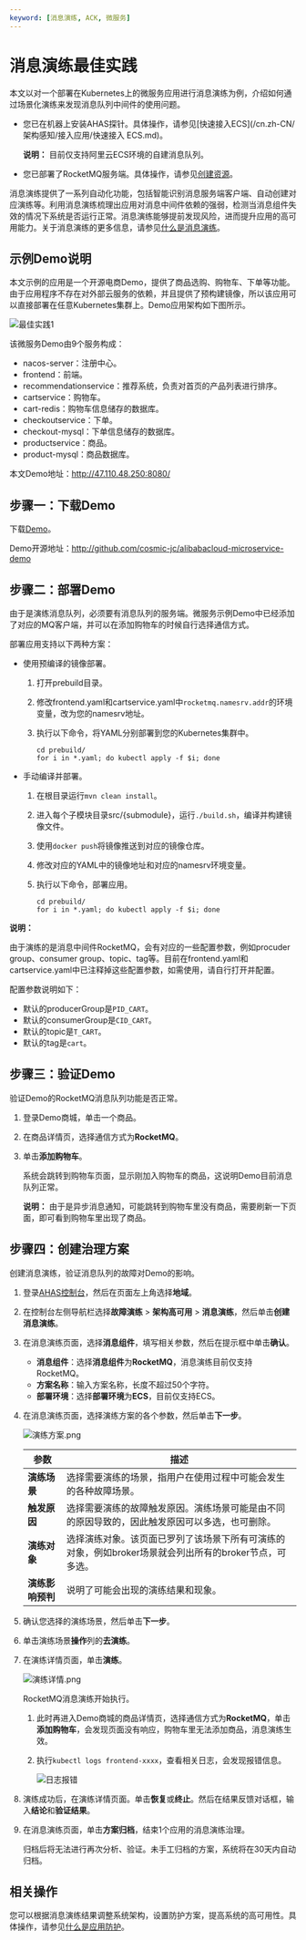 ```yaml
---
keyword: [消息演练, ACK, 微服务]
---
```


# 消息演练最佳实践

本文以对一个部署在Kubernetes上的微服务应用进行消息演练为例，介绍如何通过场景化演练来发现消息队列中间件的使用问题。

-   您已在机器上安装AHAS探针。具体操作，请参见[快速接入ECS](/cn.zh-CN/架构感知/接入应用/快速接入 ECS.md)。

    **说明：** 目前仅支持阿里云ECS环境的自建消息队列。

-   您已部署了RocketMQ服务端。具体操作，请参见[创建资源]()。

消息演练提供了一系列自动化功能，包括智能识别消息服务端客户端、自动创建对应演练等。利用消息演练梳理出应用对消息中间件依赖的强弱，检测当消息组件失效的情况下系统是否运行正常。消息演练能够提前发现风险，进而提升应用的高可用能力。关于消息演练的更多信息，请参见[什么是消息演练](/cn.zh-CN/故障演练/消息演练/什么是消息演练.md)。

## 示例Demo说明

本文示例的应用是一个开源电商Demo，提供了商品选购、购物车、下单等功能。由于应用程序不存在对外部云服务的依赖，并且提供了预构建镜像，所以该应用可以直接部署在任意Kubernetes集群上。Demo应用架构如下图所示。

![最佳实践1](https://static-aliyun-doc.oss-accelerate.aliyuncs.com/assets/img/zh-CN/3433662061/p172998.png)

该微服务Demo由9个服务构成：

-   nacos-server：注册中心。
-   frontend：前端。
-   recommendationservice：推荐系统，负责对首页的产品列表进行排序。
-   cartservice：购物车。
-   cart-redis：购物车信息储存的数据库。
-   checkoutservice：下单。
-   checkout-mysql：下单信息储存的数据库。
-   productservice：商品。
-   product-mysql：商品数据库。

本文Demo地址：http://47.110.48.250:8080/

## 步骤一：下载Demo

下载[Demo](https://github.com/cosmic-jc/alibabacloud-microservice-demo?spm=a2c4g.11186623.2.12.6dd55d429OLEK3)。

Demo开源地址：http://github.com/cosmic-jc/alibabacloud-microservice-demo

## 步骤二：部署Demo

由于是演练消息队列，必须要有消息队列的服务端。微服务示例Demo中已经添加了对应的MQ客户端，并可以在添加购物车的时候自行选择通信方式。

部署应用支持以下两种方案：

-   使用预编译的镜像部署。
    1.  打开prebuild目录。
    2.  修改frontend.yaml和cartservice.yaml中`rocketmq.namesrv.addr`的环境变量，改为您的namesrv地址。
    3.  执行以下命令，将YAML分别部署到您的Kubernetes集群中。

        ```
        cd prebuild/
        for i in *.yaml; do kubectl apply -f $i; done
        ```

-   手动编译并部署。
    1.  在根目录运行`mvn clean install`。
    2.  进入每个子模块目录src/\{submodule\}，运行`./build.sh`，编译并构建镜像文件。
    3.  使用`docker push`将镜像推送到对应的镜像仓库。
    4.  修改对应的YAML中的镜像地址和对应的namesrv环境变量。
    5.  执行以下命令，部署应用。

        ```
        cd prebuild/
        for i in *.yaml; do kubectl apply -f $i; done
        ```


**说明：**

由于演练的是消息中间件RocketMQ，会有对应的一些配置参数，例如procuder group、consumer group、topic、tag等。目前在frontend.yaml和cartservice.yaml中已注释掉这些配置参数，如需使用，请自行打开并配置。

配置参数说明如下：

-   默认的producerGroup是`PID_CART`。
-   默认的consumerGroup是`CID_CART`。
-   默认的topic是`T_CART`。
-   默认的tag是`cart`。

## 步骤三：验证Demo

验证Demo的RocketMQ消息队列功能是否正常。

1.  登录Demo商城，单击一个商品。

2.  在商品详情页，选择通信方式为**RocketMQ**。

3.  单击**添加购物车**。

    系统会跳转到购物车页面，显示刚加入购物车的商品，这说明Demo目前消息队列正常。

    **说明：** 由于是异步消息通知，可能跳转到购物车里没有商品，需要刷新一下页面，即可看到购物车里出现了商品。


## 步骤四：创建治理方案

创建消息演练，验证消息队列的故障对Demo的影响。

1.  登录[AHAS控制台](https://ahas.console.aliyun.com)，然后在页面左上角选择**地域**。

2.  在控制台左侧导航栏选择**故障演练** \> **架构高可用** \> **消息演练**，然后单击**创建消息演练**。

3.  在消息演练页面，选择**消息组件**，填写相关参数，然后在提示框中单击**确认**。

    -   **消息组件**：选择**消息组件**为**RocketMQ**，消息演练目前仅支持RocketMQ。
    -   **方案名称**：输入方案名称，长度不超过50个字符。
    -   **部署环境**：选择**部署环境**为**ECS**，目前仅支持ECS。
4.  在消息演练页面，选择演练方案的各个参数，然后单击**下一步**。

    ![演练方案.png](https://static-aliyun-doc.oss-accelerate.aliyuncs.com/assets/img/zh-CN/8970651161/p231886.png)

    |参数|描述|
    |--|--|
    |**演练场景**|选择需要演练的场景，指用户在使用过程中可能会发生的各种故障场景。|
    |**触发原因**|选择需要演练的故障触发原因。演练场景可能是由不同的原因导致的，因此触发原因可以多选，也可删除。|
    |**演练对象**|选择演练对象。该页面已罗列了该场景下所有可演练的对象，例如broker场景就会列出所有的broker节点，可多选。|
    |**演练影响预判**|说明了可能会出现的演练结果和现象。|

5.  确认您选择的演练场景，然后单击**下一步**。

6.  单击演练场景**操作**列的**去演练**。

7.  在演练详情页面，单击**演练**。

    ![演练详情.png](https://static-aliyun-doc.oss-accelerate.aliyuncs.com/assets/img/zh-CN/9970651161/p231887.png)

    RocketMQ消息演练开始执行。

    1.  此时再进入Demo商城的商品详情页，选择通信方式为**RocketMQ**，单击**添加购物车**，会发现页面没有响应，购物车里无法添加商品，消息演练生效。
    2.  执行`kubectl logs frontend-xxxx`，查看相关日志，会发现报错信息。

        ![日志报错](https://static-aliyun-doc.oss-accelerate.aliyuncs.com/assets/img/zh-CN/9970651161/p231878.png)

8.  演练成功后，在演练详情页面。单击**恢复**或**终止**。然后在结果反馈对话框，输入**结论**和**验证结果**。

9.  在消息演练页面，单击**方案归档**，结束1个应用的消息演练治理。

    归档后将无法进行再次分析、验证。未手工归档的方案，系统将在30天内自动归档。


## 相关操作

您可以根据消息演练结果调整系统架构，设置防护方案，提高系统的高可用性。具体操作，请参见[什么是应用防护](/cn.zh-CN/流量防护/应用防护/什么是应用防护.md)。

